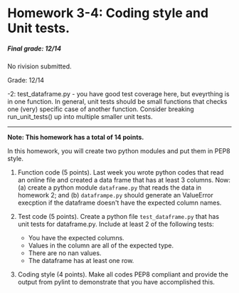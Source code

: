 # Homework 3-4: Coding style and Unit tests.

##### Final grade: 12/14   
No rivision submitted.   

Grade: 12/14   

-2: test_dataframe.py - you have good test coverage here, but eveyrthing is in one function. In general, unit tests should be small functions that checks one (very) specific case of another function. Consider breaking run_unit_tests() up into multiple smaller unit tests.    



-----

**Note: This homework has a total of 14 points.**

In this homework, you will create two python modules and put them in PEP8 style.

1. Function code (5 points). Last week you wrote python codes that read an online file and created a data frame that has at least 3 columns. Now: (a) create a python module ``dataframe.py`` that reads the data in homework 2;  and (b) ``dataframpe.py`` should generate an ValueError execption if the dataframe doesn't have the expected column names.

1. Test code (5 points). Create a python file ``test_dataframe.py`` that has unit tests for dataframe.py. Include at least 2 of the following tests:

   - You have the expected columns.
   - Values in the column are all of the expected type.
   - There are no nan values.
   - The dataframe has at least one row.
   
1. Coding style (4 points). Make all codes PEP8 compliant and provide the output from pylint to demonstrate that you have accomplished this.

